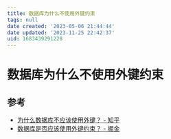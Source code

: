 ```yaml
---
title: 数据库为什么不使用外键约束
tags: null
date created: '2023-05-06 21:44:44'
date updated: '2023-11-25 22:42:37'
uid: 1683439291228
---
```


# 数据库为什么不使用外键约束

## 参考

- [为什么数据库不应该使用外键？ - 知乎](https://zhuanlan.zhihu.com/p/252840511)
- [数据库是否应该使用外键约束？ - 掘金](https://juejin.cn/post/7177534316396691512)
